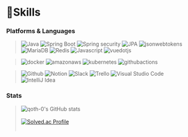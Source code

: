 
# 💪Skills
### Platforms & Languages
>  ![Java](https://img.shields.io/badge/Java-007396.svg?&style=for-the-badge&logo=Java&logoColor=white)
>  ![Spring Boot](https://img.shields.io/badge/SpringBoot-6DB33F.svg?&style=for-the-badge&logo=SpringBoot&logoColor=white)
>  ![Spring security](https://img.shields.io/badge/SpringSecurity-6DB33F.svg?&style=for-the-badge&logo=SpringSecurity&logoColor=white)
>  ![JPA](https://img.shields.io/badge/JPA-6DB33F.svg?&style=for-the-badge&logo=JPA&logoColor=white)
>  ![jsonwebtokens](https://img.shields.io/badge/JWT-000000.svg?&style=for-the-badge&logo=jsonwebtokens&logoColor=white)
>  ![MariaDB](https://img.shields.io/badge/MariaDB-003545.svg?&style=for-the-badge&logo=MariaDB&logoColor=white)
>  ![Redis](https://img.shields.io/badge/redis-DC382D.svg?&style=for-the-badge&logo=redis&logoColor=white)
>  ![Javascript](https://img.shields.io/badge/Javascript-F7DF1E.svg?&style=for-the-badge&logo=Javascript&logoColor=white)
>  ![vuedotjs](https://img.shields.io/badge/Vue-4FC08D.svg?&style=for-the-badge&logo=Vuedotjs&logoColor=white)



>  ![docker](https://img.shields.io/badge/docker-2496ED.svg?&style=for-the-badge&logo=docker&logoColor=white)
>  ![amazonaws](https://img.shields.io/badge/aws-232F3E.svg?&style=for-the-badge&logo=amazonaws&logoColor=white)
>  ![kubernetes](https://img.shields.io/badge/kubernetes-326CE5.svg?&style=for-the-badge&logo=kubernetes&logoColor=white)
>  ![githubactions](https://img.shields.io/badge/githubactions-2088FF.svg?&style=for-the-badge&logo=githubactions&logoColor=white)<br>




>  ![Github](https://img.shields.io/badge/Github-181717.svg?&style=for-the-badge&logo=github&logoColor=white)
>  ![Notion](https://img.shields.io/badge/Notion-000000.svg?&style=for-the-badge&logo=Notion&logoColor=white)
>  ![Slack](https://img.shields.io/badge/Slack-4A154B.svg?&style=for-the-badge&logo=Slack&logoColor=white)
>  ![Trello](https://img.shields.io/badge/Trello-0052CC.svg?&style=for-the-badge&logo=Trello&logoColor=white)
>  ![Visual Studio Code](https://img.shields.io/badge/VScode-007ACC.svg?&style=for-the-badge&logo=visualstudiocode&logoColor=white)
>  ![IntelliJ Idea](https://img.shields.io/badge/IntelliJidea-000000.svg?&style=for-the-badge&logo=intellijidea&logoColor=white)

### Stats
> ![qoth-0's GitHub stats](https://github-readme-stats.vercel.app/api?username=qoth-0&count_private=true&show_icons=true&theme=radical) <br><br>
> [![Solved.ac Profile](http://mazassumnida.wtf/api/v2/generate_badge?boj=bny1324)](https://solved.ac/bny1324/)<br><br>


<!-- ![](https://github-profile-summary-cards.vercel.app/api/cards/profile-details?username=qoth-0&theme=github)-->

<!--![](https://github-profile-summary-cards.vercel.app/api/cards/most-commit-language?username=qoth-0&theme=github)-->

<!-- 
**qoth-0/qoth-0** is a ✨ _special_ ✨ repository because its `README.md` (this file) appears on your GitHub profile.

Here are some ideas to get you started:

- 🔭 I’m currently working on ...
- 🌱 I’m currently learning ...
- 👯 I’m looking to collaborate on ...
- 🤔 I’m looking for help with ...
- 💬 Ask me about ...
- 📫 How to reach me: ...
- 😄 Pronouns: ...
- ⚡ Fun fact: ... -->

